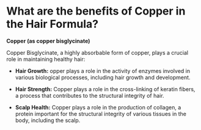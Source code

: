 # What are the benefits of Copper in the Hair Formula?

**Copper (as copper bisglycinate)** 

Copper Bisglycinate, a highly absorbable form of copper, plays a crucial role in maintaining healthy hair: 

- **Hair Growth:** opper plays a role in the activity of enzymes involved in various biological processes, including hair growth and development. 

- **Hair Strength:** Copper plays a role in the cross-linking of keratin fibers, a process that contributes to the structural integrity of hair. 

- **Scalp Health:** Copper plays a role in the production of collagen, a protein important for the structural integrity of various tissues in the body, including the scalp.